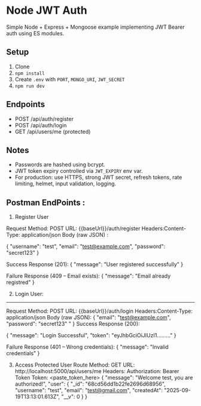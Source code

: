 # Node JWT Auth

Simple Node + Express + Mongoose example implementing JWT Bearer auth using ES modules.

## Setup

1. Clone
2. `npm install`
3. Create `.env` with `PORT`, `MONGO_URI`, `JWT_SECRET`
4. `npm run dev`

## Endpoints

- POST /api/auth/register
- POST /api/auth/login
- GET /api/users/me (protected)

## Notes

- Passwords are hashed using bcrypt.
- JWT token expiry controlled via `JWT_EXPIRY` env var.
- For production: use HTTPS, strong JWT secret, refresh tokens, rate limiting, helmet, input validation, logging.

## Postman EndPoints :

1. Register User

Request Method: POST
URL: {{baseUrl}}/auth/register
Headers:Content-Type: application/json
Body (raw JSON) :

{
"username": "test",
"email": "test@example.com",
"password": "secret123"
}

Success Response (201):
{
"message": "User registered successfully"
}

Failure Response (409 – Email exists):
{
"message": "Email already registred"
}

2. Login User:

---

Request Method: POST
URL: {{baseUrl}}/auth/login
Headers:Content-Type: application/json
Body (raw JSON):
{
"email": "test@example.com",
"password": "secret123"
"
}
Success Response (200):

{
"message": "Login Successful",
"token": "eyJhbGciOiJIUzI1........."
}

Failure Response (401 – Wrong credentials):
{
"message": "Invalid credentials"
}

3. Access Protected User Route
   Method: GET
   URL: http://localhost:5000/api/users/me
   Headers:
   Authorization: Bearer Token
   Token: <paste_token_here>
   {
   "message": "Welcome test, you are authorized!",
   "user": {
   "\_id": "68cd56dd1b22fe2696d68956",
   "username": "test",
   "email": "test@gmail.com",
   "createdAt": "2025-09-19T13:13:01.613Z",
   "\_\_v": 0
   }
   }
